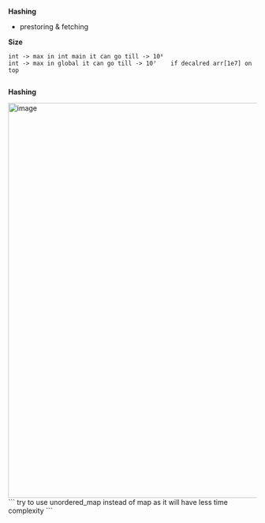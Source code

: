 **Hashing** 
- prestoring & fetching

**Size**
```
int -> max in int main it can go till -> 10⁶
int -> max in global it can go till -> 10⁷    if decalred arr[1e7] on top
 
```

**Hashing**

<img width="800" alt="image" src="https://github.com/Prashantkry/DSAConcept/assets/71703153/5bb5ac09-46a3-43ec-89bd-354aebe6fc9a">
```
try to use unordered_map instead of map as it will have less time complexity 
```
